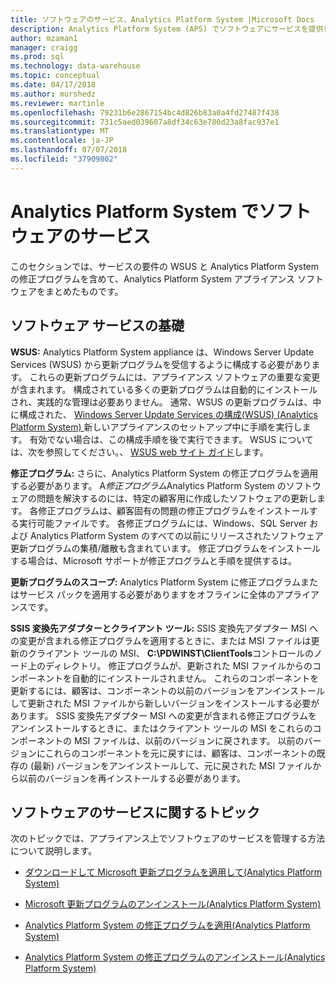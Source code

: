 ```yaml
---
title: ソフトウェアのサービス、Analytics Platform System |Microsoft Docs
description: Analytics Platform System (APS) でソフトウェアにサービスを提供します。
author: mzaman1
manager: craigg
ms.prod: sql
ms.technology: data-warehouse
ms.topic: conceptual
ms.date: 04/17/2018
ms.author: murshedz
ms.reviewer: martinle
ms.openlocfilehash: 79231b6e2867154bc4d826b83a0a4fd27487f438
ms.sourcegitcommit: 731c5aed039607a8df34c63e780d23a8fac937e1
ms.translationtype: MT
ms.contentlocale: ja-JP
ms.lasthandoff: 07/07/2018
ms.locfileid: "37909802"
---
```

# <a name="software-servicing-in-analytics-platform-system"></a>Analytics Platform System でソフトウェアのサービス
このセクションでは、サービスの要件の WSUS と Analytics Platform System の修正プログラムを含めて、Analytics Platform System アプライアンス ソフトウェアをまとめたものです。  
  
## <a name="Basics"></a>ソフトウェア サービスの基礎  
**WSUS:** Analytics Platform System appliance は、Windows Server Update Services (WSUS) から更新プログラムを受信するように構成する必要があります。 これらの更新プログラムには、アプライアンス ソフトウェアの重要な変更が含まれます。 構成されている多くの更新プログラムは自動的にインストールされ、実践的な管理は必要ありません。 通常、WSUS の更新プログラムは、中に構成された、 [Windows Server Update Services の構成&#40;WSUS&#41; &#40;Analytics Platform System&#41; ](configure-windows-server-update-services-wsus.md)新しいアプライアンスのセットアップ中に手順を実行します。 有効でない場合は、この構成手順を後で実行できます。 WSUS については、次を参照してください。、 [WSUS web サイト ガイド](http://go.microsoft.com/fwlink/?LinkId=202417)します。  
  
**修正プログラム:** さらに、Analytics Platform System の修正プログラムを適用する必要があります。 A*修正プログラム*Analytics Platform System のソフトウェアの問題を解決するのには、特定の顧客用に作成したソフトウェアの更新します。 各修正プログラムは、顧客固有の問題の修正プログラムをインストールする実行可能ファイルです。 各修正プログラムには、Windows、SQL Server および Analytics Platform System のすべての以前にリリースされたソフトウェア更新プログラムの集積/離散も含まれています。 修正プログラムをインストールする場合は、Microsoft サポートが修正プログラムと手順を提供するは。  
  
**更新プログラムのスコープ:** Analytics Platform System に修正プログラムまたはサービス パックを適用する必要がありますをオフラインに全体のアプライアンスです。  
  
**SSIS 変換先アダプターとクライアント ツール:** SSIS 変換先アダプター MSI への変更が含まれる修正プログラムを適用するときに、または MSI ファイルは更新のクライアント ツールの MSI、 **C:\PDWINST\ClientTools**コントロールのノード上のディレクトリ。 修正プログラムが、更新された MSI ファイルからのコンポーネントを自動的にインストールされません。 これらのコンポーネントを更新するには、顧客は、コンポーネントの以前のバージョンをアンインストールして更新された MSI ファイルから新しいバージョンをインストールする必要があります。 SSIS 変換先アダプター MSI への変更が含まれる修正プログラムをアンインストールするときに、またはクライアント ツールの MSI をこれらのコンポーネントの MSI ファイルは、以前のバージョンに戻されます。 以前のバージョンにこれらのコンポーネントを元に戻すには、顧客は、コンポーネントの既存の (最新) バージョンをアンインストールして、元に戻された MSI ファイルから以前のバージョンを再インストールする必要があります。  
  
## <a name="software-servicing-topics"></a>ソフトウェアのサービスに関するトピック  
次のトピックでは、アプライアンス上でソフトウェアのサービスを管理する方法について説明します。  
  
-   [ダウンロードして Microsoft 更新プログラムを適用して&#40;Analytics Platform System&#41;](download-and-apply-microsoft-updates.md)  
  
-   [Microsoft 更新プログラムのアンインストール&#40;Analytics Platform System&#41;](uninstall-microsoft-updates.md)  
  
-   [Analytics Platform System の修正プログラムを適用&#40;Analytics Platform System&#41;](apply-analytics-platform-system-hotfixes.md)  
  
-   [Analytics Platform System の修正プログラムのアンインストール&#40;Analytics Platform System&#41;](uninstall-analytics-platform-system-hotfixes.md)  
  
<!-- MISSING LINKS ## See Also  
[Common Metadata Query Examples &#40;SQL Server PDW&#41;](../sqlpdw/common-metadata-query-examples-sql-server-pdw.md)  -->  
  
